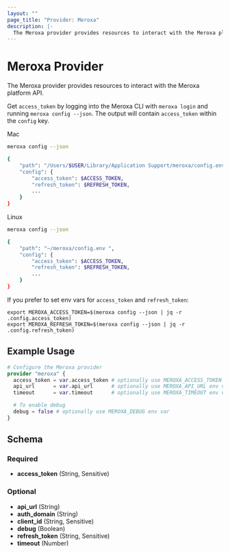 ```yaml
---
layout: ""
page_title: "Provider: Meroxa"
description: |-
  The Meroxa provider provides resources to interact with the Meroxa platform API.
---
```


# Meroxa Provider

The Meroxa provider provides resources to interact with the Meroxa platform API.

Get `access_token` by logging into the Meroxa CLI with `meroxa login` and running `meroxa config --json`. The output will contain `access_token` within the `config` key.

Mac
```bash
meroxa config --json

{
	"path": "/Users/$USER/Library/Application Support/meroxa/config.env",
	"config": {
		"access_token": $ACCESS_TOKEN,
		"refresh_token": $REFRESH_TOKEN,
		...
	}
}
```

Linux
```bash
meroxa config --json

{
	"path": "~/meroxa/config.env ",
	"config": {
		"access_token": $ACCESS_TOKEN,
		"refresh_token": $REFRESH_TOKEN,
		...
	}
}
```

If you prefer to set env vars for `access_token` and `refresh_token`:
```
export MEROXA_ACCESS_TOKEN=$(meroxa config --json | jq -r .config.access_token)
export MEROXA_REFRESH_TOKEN=$(meroxa config --json | jq -r .config.refresh_token)
```

## Example Usage

```terraform
# Configure the Meroxa provider
provider "meroxa" {
  access_token = var.access_token # optionally use MEROXA_ACCESS_TOKEN env var
  api_url      = var.api_url      # optionally use MEROXA_API_URL env var
  timeout      = var.timeout      # optionally use MEROXA_TIMEOUT env var

  # To enable debug
  debug = false # optionally use MEROXA_DEBUG env var
}
```

<!-- schema generated by tfplugindocs -->
## Schema

### Required

- **access_token** (String, Sensitive)

### Optional

- **api_url** (String)
- **auth_domain** (String)
- **client_id** (String, Sensitive)
- **debug** (Boolean)
- **refresh_token** (String, Sensitive)
- **timeout** (Number)

